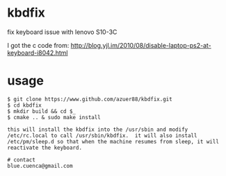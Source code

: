# kbdfix
fix keyboard issue with lenovo S10-3C

I got the c code from: http://blog.yjl.im/2010/08/disable-laptop-ps2-at-keyboard-i8042.html

# usage
```
$ git clone https://www.github.com/azuer88/kbdfix.git
$ cd kbdfix
$ mkdir build && cd $_
$ cmake .. & sudo make install

this will install the kbdfix into the /usr/sbin and modify /etc/rc.local to call /usr/sbin/kbdfix.  it will also install /etc/pm/sleep.d so that when the machine resumes from sleep, it will reactivate the keyboard.

# contact
blue.cuenca@gmail.com

